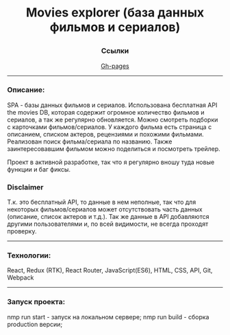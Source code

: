 # <p align="center">Movies explorer (база данных фильмов и сериалов)</p>

<div align="center"><h3>Ссылки</h3></div>
<div align="center"><a href="https://nameless501.github.io/movies_db/#/">Gh-pages</a></div>

---

### Описание:

SPA - базы данных фильмов и сериалов. Использована бесплатная API the movies DB, которая содержит огромное количество фильмов и сериалов, а так же регулярно обновляется. Можно смотреть подборки с карточками фильмов/сериалов. У каждого фильма есть страница с описанием, списком актеров, рецензиями и похожими фильмами. Реализован поиск фильма/сериала по названию. Также заинтересовавшим фильмом можно поделиться и посмотреть трейлер.

Проект в активной разработке, так что я регулярно вношу туда новые функции и баг фиксы.

### Disclaimer

Т.к. это бесплатный API, то данные в нем неполные, так что для некоторых фильмов/сериалов может отсутствовать часть данных (описание, список актеров и т.д.). Так же данные в API добавляются другими пользователями и, по всей видимости, не всегда проходят проверку.

---

### Технологии:

React, Redux (RTK), React Router, JavaScript(ES6), HTML, CSS, API, Git, Webpack

---

### Запуск проекта:

nmp run start - запуск на локальном сервере;
nmp run build - сборка production версии;
